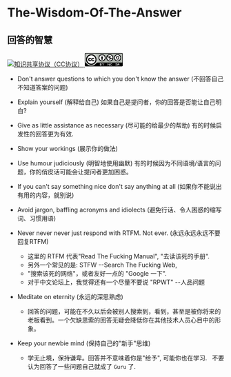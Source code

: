 # The-Wisdom-Of-The-Answer
## 回答的智慧

[![知识共享协议（CC协议）](https://img.shields.io/badge/License-Creative%20Commons-DC3D24.svg?style=flat-square) ![Attribution-NonCommercial-ShareAlike CC BY-NC-SA](LICENSE.png)](https://creativecommons.org/licenses/by-nc-sa/4.0/deed.zh)
 
- Don't answer questions to which you don't know the answer (不回答自己不知道答案的问题) 
  
- Explain yourself  (解释给自己) 
如果自己是提问者，你的回答是否能让自己明白? 
  
- Give as little assistance as necessary (尽可能的给最少的帮助) 
有的时候启发性的回答更为有效. 
  
- Show your workings (展示你的做法) 
  
- Use humour judiciously (明智地使用幽默) 
有的时候因为不同语境/语言的问题，你的俏皮话可能会让提问者更加困惑。 
  
- If you can't say something nice don't say anything at all (如果你不能说出有用的内容，就别说) 
  
- Avoid jargon, baffling acronyms and idiolects (避免行话、令人困惑的缩写词、习惯用语) 
  
- Never never never just respond with RTFM. Not ever. (永远永远永远不要回复RTFM) 

  - 这里的 RTFM 代表"Read The Fucking Manual", "去读该死的手册". 
  - 另外一个常见的是: STFW --Search The Fucking Web, 
  - "搜索该死的网络"，或者友好一点的 "Google 一下". 
  - 对于中文论坛上，我觉得还有一个尽量不要说 "RPWT" --人品问题 
  
- Meditate on eternity (永远的深思熟虑) 
  
  - 回答的问题，可能在不久以后会被别人搜索到，看到，甚至是被你将来的老板看到。一个欠缺思索的回答无疑会降低你在其他技术人员心目中的形象。 
  
- Keep your newbie mind (保持自己的"新手"思维) 
  
  - 学无止境，保持谦卑。回答并不意味着你是"给予", 可能你也在学习. 
   不要认为回答了一些问题自己就成了 `Guru` 了. 
